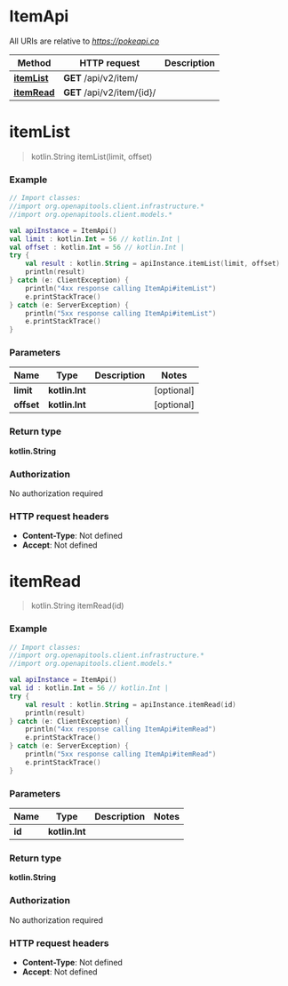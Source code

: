 # ItemApi

All URIs are relative to *https://pokeapi.co*

Method | HTTP request | Description
------------- | ------------- | -------------
[**itemList**](ItemApi.md#itemList) | **GET** /api/v2/item/ | 
[**itemRead**](ItemApi.md#itemRead) | **GET** /api/v2/item/{id}/ | 


<a name="itemList"></a>
# **itemList**
> kotlin.String itemList(limit, offset)



### Example
```kotlin
// Import classes:
//import org.openapitools.client.infrastructure.*
//import org.openapitools.client.models.*

val apiInstance = ItemApi()
val limit : kotlin.Int = 56 // kotlin.Int | 
val offset : kotlin.Int = 56 // kotlin.Int | 
try {
    val result : kotlin.String = apiInstance.itemList(limit, offset)
    println(result)
} catch (e: ClientException) {
    println("4xx response calling ItemApi#itemList")
    e.printStackTrace()
} catch (e: ServerException) {
    println("5xx response calling ItemApi#itemList")
    e.printStackTrace()
}
```

### Parameters

Name | Type | Description  | Notes
------------- | ------------- | ------------- | -------------
 **limit** | **kotlin.Int**|  | [optional]
 **offset** | **kotlin.Int**|  | [optional]

### Return type

**kotlin.String**

### Authorization

No authorization required

### HTTP request headers

 - **Content-Type**: Not defined
 - **Accept**: Not defined

<a name="itemRead"></a>
# **itemRead**
> kotlin.String itemRead(id)



### Example
```kotlin
// Import classes:
//import org.openapitools.client.infrastructure.*
//import org.openapitools.client.models.*

val apiInstance = ItemApi()
val id : kotlin.Int = 56 // kotlin.Int | 
try {
    val result : kotlin.String = apiInstance.itemRead(id)
    println(result)
} catch (e: ClientException) {
    println("4xx response calling ItemApi#itemRead")
    e.printStackTrace()
} catch (e: ServerException) {
    println("5xx response calling ItemApi#itemRead")
    e.printStackTrace()
}
```

### Parameters

Name | Type | Description  | Notes
------------- | ------------- | ------------- | -------------
 **id** | **kotlin.Int**|  |

### Return type

**kotlin.String**

### Authorization

No authorization required

### HTTP request headers

 - **Content-Type**: Not defined
 - **Accept**: Not defined

